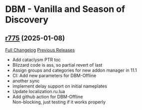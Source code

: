 # DBM - Vanilla and Season of Discovery

## [r775](https://github.com/DeadlyBossMods/DBM-Vanilla/tree/r775) (2025-01-08)
[Full Changelog](https://github.com/DeadlyBossMods/DBM-Vanilla/compare/r774...r775) [Previous Releases](https://github.com/DeadlyBossMods/DBM-Vanilla/releases)

- Add cataclysm PTR toc  
- Blizzard code is ass, so partial revert of last  
- Assign groups and categories for new addon manager in 11.1  
- CI: Add new parameters for DBM-Offline  
- another sync  
- implement delay support on initial nameplates  
- Update localization.ru.lua  
- Add github action for DBM-Offline  
    Non-blocking, just testing if it works properly  
